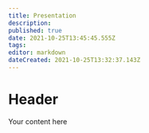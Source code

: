 ```yaml
---
title: Presentation
description: 
published: true
date: 2021-10-25T13:45:45.555Z
tags: 
editor: markdown
dateCreated: 2021-10-25T13:32:37.143Z
---
```


# Header
Your content here
